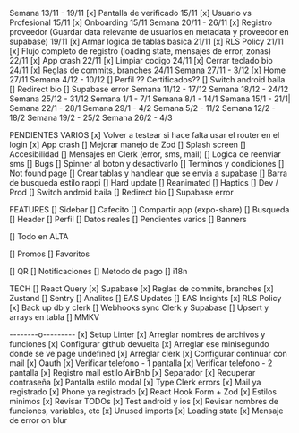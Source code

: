 Semana 13/11 - 19/11
[x] Pantalla de verificado 15/11
[x] Usuario vs Profesional 15/11
[x] Onboarding 15/11
Semana 20/11 - 26/11
[x] Registro proveedor (Guardar data relevante de usuarios en metadata y proveedor en supabase) 19/11
[x] Armar logica de tablas basica 21/11
[x] RLS Policy 21/11
[x] Flujo completo de registro (loading state, mensajes de error, zonas) 22/11
[x] App crash 22/11
[x] Limpiar codigo 24/11
[x] Cerrar teclado bio 24/11
[x] Reglas de commits, branches 24/11
Semana 27/11 - 3/12
[x] Home 27/11
Semana 4/12 - 10/12
[] Perfil ?? Certificados??
[] Switch android baila
[] Redirect bio
[] Supabase error
Semana 11/12 - 17/12
Semana 18/12 - 24/12
Semana 25/12 - 31/12
Semana 1/1 - 7/1
Semana 8/1 - 14/1
Semana 15/1 - 21/1|
Semana 22/1 - 28/1
Semana 29/1 - 4/2
Semana 5/2 - 11/2
Semana 12/2 - 18/2
Semana 19/2 - 25/2
Semana 26/2 - 4/3

PENDIENTES VARIOS
[x] Volver a testear si hace falta usar el router en el login
[x] App crash
[] Mejorar manejo de Zod
[] Splash screen
[] Accesibilidad
[] Mensajes en Clerk (error, sms, mail)
[] Logica de reenviar sms
[] Bugs
[] Spinner al boton y desactivarlo
[] Terminos y condiciones
[] Not found page
[] Crear tablas y handlear que se envia a supabase
[] Barra de busqueda estilo rappi
[] Hard update
[] Reanimated
[] Haptics
[] Dev / Prod
[] Switch android baila
[] Redirect bio
[] Supabase error

FEATURES
[] Sidebar
[] Cafecito
[] Compartir app (expo-share)
[] Busqueda
[] Header
[] Perfil
[] Datos reales
[] Pendientes varios
[] Banners

[] Todo en ALTA

[] Promos
[] Favoritos

[] QR
[] Notificaciones
[] Metodo de pago
[] i18n

TECH
[] React Query
[x] Supabase
[x] Reglas de commits, branches
[x] Zustand
[] Sentry
[] Analitcs
[] EAS Updates
[] EAS Insights
[x] RLS Policy
[x] Back up db y clerk
[] Webhooks sync Clerk y Supabase
[] Upsert y arrays en tabla
[] MMKV

--------o---------
[x] Setup Linter
[x] Arreglar nombres de archivos y funciones
[x] Configurar github devuelta
[x] Arreglar ese minisegundo donde se ve page undefined
[x] Arreglar clerk
[x] Configurar continuar con mail
[x] Oauth
[x] Verificar telefono - 1 pantalla
[x] Verificar telefono - 2 pantalla
[x] Registro mail estilo AirBnb
[x] Separador
[x] Recuperar contraseña
[x] Pantalla estilo modal
[x] Type Clerk errors
[x] Mail ya registrado
[x] Phone ya registrado
[x] React Hook Form + Zod
[x] Estilos minimos
[x] Revisar TODOs
[x] Test android y ios
[x] Revisar nombres de funciones, variables, etc
[x] Unused imports
[x] Loading state
[x] Mensaje de error on blur
